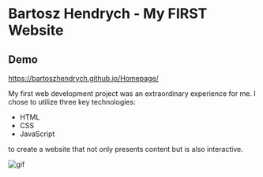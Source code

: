 # Bartosz Hendrych - My FIRST Website

## Demo
https://bartoszhendrych.github.io/Homepage/

My first web development project was an extraordinary experience for me. I chose to utilize three key technologies: 
- HTML
- CSS
- JavaScript
  
to create a website that not only presents content but is also interactive.

![gif](images/Animation.gif)

